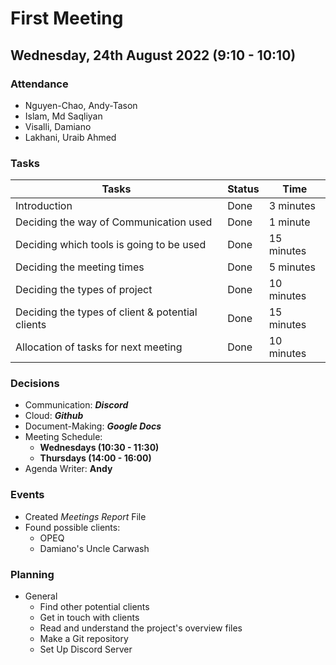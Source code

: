 # **First Meeting**

## Wednesday, 24th August 2022 (9:10 - 10:10)

### **Attendance**

- Nguyen-Chao, Andy-Tason
- Islam, Md Saqliyan
- Visalli, Damiano
- Lakhani, Uraib Ahmed

### **Tasks**

Tasks | Status | Time
--- | --- | ---
Introduction | Done | 3 minutes
Deciding the way of Communication used | Done | 1 minute
Deciding which tools is going to be used | Done | 15 minutes
Deciding the meeting times | Done | 5 minutes
Deciding the types of project | Done | 10 minutes
Deciding the types of client & potential clients | Done | 15 minutes
Allocation of tasks for next meeting | Done | 10 minutes

### **Decisions**

- Communication: ***Discord***
- Cloud: ***Github***
- Document-Making: ***Google Docs***
- Meeting Schedule:
  - **Wednesdays (10:30 - 11:30)**
  - **Thursdays (14:00 - 16:00)**
- Agenda Writer: **Andy**

### **Events**

- Created *Meetings Report* File
- Found possible clients:
  - OPEQ
  - Damiano's Uncle Carwash

### **Planning**

- General
  - Find other potential clients
  - Get in touch with clients
  - Read and understand the project's overview files
  - Make a Git repository
  - Set Up Discord Server
